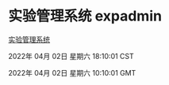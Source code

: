 # 实验管理系统 expadmin
[实验管理系统](http://59.174.25.134:56808/expadmin-782313d2-e1b1-4ea7-932e-3a55e6a1a4d0/)

2022年 04月 02日 星期六 18:10:01 CST

2022年 04月 02日 星期六 10:10:01 GMT

